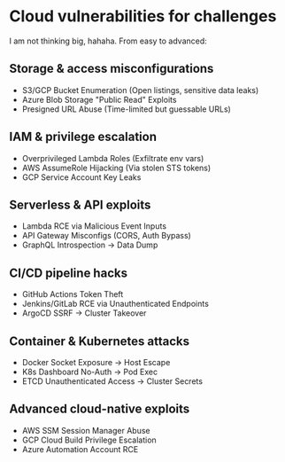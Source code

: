 # Cloud vulnerabilities for challenges

I am not thinking big, hahaha. From easy to advanced:

## Storage & access misconfigurations

* S3/GCP Bucket Enumeration (Open listings, sensitive data leaks)
* Azure Blob Storage "Public Read" Exploits
* Presigned URL Abuse (Time-limited but guessable URLs)

## IAM & privilege escalation

* Overprivileged Lambda Roles (Exfiltrate env vars)
* AWS AssumeRole Hijacking (Via stolen STS tokens)
* GCP Service Account Key Leaks

## Serverless & API exploits

* Lambda RCE via Malicious Event Inputs
* API Gateway Misconfigs (CORS, Auth Bypass)
* GraphQL Introspection → Data Dump

## CI/CD pipeline hacks

* GitHub Actions Token Theft
* Jenkins/GitLab RCE via Unauthenticated Endpoints
* ArgoCD SSRF → Cluster Takeover

## Container & Kubernetes attacks

* Docker Socket Exposure → Host Escape
* K8s Dashboard No-Auth → Pod Exec
* ETCD Unauthenticated Access → Cluster Secrets

## Advanced cloud-native exploits

* AWS SSM Session Manager Abuse
* GCP Cloud Build Privilege Escalation
* Azure Automation Account RCE